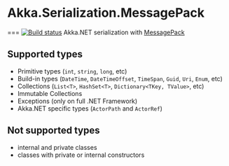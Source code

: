 # Akka.Serialization.MessagePack
===
[![Build status](https://ci.appveyor.com/api/projects/status/9uvd8ilxkg8dqxn3/branch/master?svg=true)](https://ci.appveyor.com/project/ravengerUA/akka-serialization-messagepack/branch/master)
Akka.NET serialization with [MessagePack](https://github.com/neuecc/MessagePack-CSharp)

## Supported types
- Primitive types (`int`, `string`, `long`, etc)
- Build-in types (`DateTime`, `DateTimeOffset`, `TimeSpan`, `Guid`, `Uri`, `Enum`, etc)
- Collections (`List<T>`, `HashSet<T>`, `Dictionary<TKey, TValue>`, etc)
- Immutable Collections
- Exceptions (only on full .NET Framework)
- Akka.NET specific types (`ActorPath` and `ActorRef`)

## Not supported types
- internal and private classes
- classes with private or internal constructors